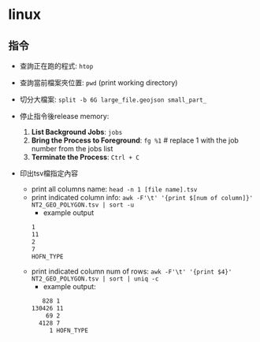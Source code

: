 # linux
## 指令
- 查詢正在跑的程式: `htop`

- 查詢當前檔案夾位置: `pwd` (print working directory)

- 切分大檔案: `split -b 6G large_file.geojson small_part_`

- 停止指令後release memory:
    1. **List Background Jobs**: `jobs`
    2. **Bring the Process to Foreground**: `fg %1`  # replace 1 with the job number from the jobs list
    3. **Terminate the Process**: `Ctrl + C`

- 印出tsv檔指定內容
    - print all columns name: `head -n 1 [file name].tsv`
    - print indicated column info: `awk -F'\t' '{print $[num of column]}' NT2_GEO_POLYGON.tsv | sort -u`
        - example output
        ```bash
        1
        11
        2
        7
        HOFN_TYPE
        ```
    - print indicated column num of rows: `awk -F'\t' '{print $4}' NT2_GEO_POLYGON.tsv | sort | uniq -c`
        - example output:
        ```bash
           828 1
        130426 11
            69 2
          4128 7
             1 HOFN_TYPE
        ```
